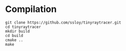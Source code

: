 # Compilation

```
git clone https://github.com/ssloy/tinyraytracer.git
cd tinyraytracer
mkdir build
cd build
cmake ..
make
```